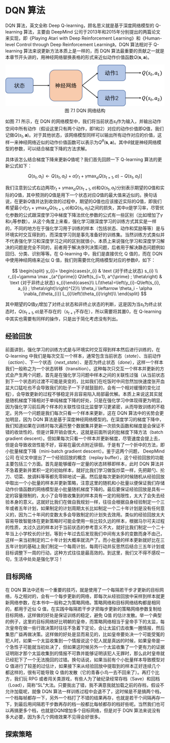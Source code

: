 # DQN 算法

DQN 算法，英文全称 Deep Q-learning，顾名思义就是基于深度网络模型的 Q-learning 算法，主要由 DeepMind 公司于2013年和2015年分别提出的两篇论文来实现，即《Playing Atari with Deep Reinforcement Learning》和《Human-level Control through Deep Reinforcement Learning》。DQN 算法相对于 Q-learning 算法来说更新方法本质上是一样的，而 DQN 算法最重要的贡献之一就是本章节开头讲的，用神经网络替换表格的形式来近似动作价值函数$Q(\boldsymbol{s},\boldsymbol{a})$。

<div align=center>
<img width="600" src="../figs/ch7/dqn_network.png"/>
</div>
<div align=center>图 7.1 DQN 网络结构</div>


如图 7.1 所示，在 DQN 的网络模型中，我们将当前状态$s_t$作为输入，并输出动作空间中所有动作（假设这里只有两个动作，即1和2）对应的动作价值即$Q$值，我们记做$Q(s_t,\boldsymbol{a})$。对于其他状态，该网络模型同样可以输出所有动作对应的价值，这样一来神经网络近似的动作价值函数可以表示为$Q^{\theta}(\boldsymbol{s},\boldsymbol{a})$。其中$\theta$就是神经网络模型的参数，可以结合梯度下降的方法求解。

具体该怎么结合梯度下降来更新$Q$值呢？我们首先回顾一下 Q-learning 算法的更新公式如下：

$$
Q(s_t,a_t) \leftarrow Q(s_t,a_t)+\alpha[r_t+\gamma\max _{a}Q(s_{t+1},a)-Q(s_t,a_t)]
$$

我们注意到公式右边两项$r_t+\gamma\max _{a}Q(s_{t+1},a)$和$Q(s_t,a_t)$分别表示期望的$Q$值和实际的$Q$值，其中预测的$Q$值是用下一个状态对应$Q$值的最大值来近似的。换句话说，在更新$Q$值并达到收敛的过程中，期望的$Q$值也应该接近实际的$Q$值，即我们希望最小化$r_t+\gamma\max _{a}Q(s_{t+1},a)$和$Q(s_t,a_t)$之间的损失，其中$\alpha$是学习率，尽管优化参数的公式跟深度学习中梯度下降法优化参数的公式有一些区别（比如增加了$\gamma$和$r_t$等参数）。从这个角度上来看，强化学习跟深度学习的训练方式其实是一样的，不同的地方在于强化学习用于训练的样本（包括状态、动作和奖励等等）是与环境实时交互得到的，而深度学习则是事先准备好的训练集。当然训练方式类似并不代表强化学习和深度学习之间的区别就很小，本质上来说强化学习和深度学习解决的问题是完全不同的，前者用于解决序列决策问题，后者用于解决静态问题例如回归、分类、识别等等。在 Q-learning 中，我们是直接优化 Q 值的，而在 DQN 中使用神经网络来近似 Q 值，我们则需要优化网络模型对应的参数$\theta$，如下：

$$
\begin{split}
    y_{i}= \begin{cases}r_{i} & \text {对于终止状态} s_{i} \\ r_{i}+\gamma \max _{a^{\prime}} Q\left(s_{i+1}, a^{\prime} ; \theta\right) & \text {对于非终止状态} s_{i}\end{cases}\\
    L(\theta)=\left(y_{i}-Q\left(s_{i}, a_{i} ; \theta\right)\right)^{2}\\
    \theta_i \leftarrow \theta_i - \alpha \nabla_{\theta_{i}} L_{i}\left(\theta_{i}\right)\\
\end{split}
$$

其中期望的Q值$y_{i}$增加了对终止状态和非终止状态的判断，这是因为当$s_t$为终止状态时，$Q(s_{t+1},a)$是不存在的（$s_{t+1}$不存在），所以需要将其置0，在 Q-learning 中其实也需要有同样的操作，只是出于简化考虑没有列出。

## 经验回放

前面讲到，强化学习的训练方式是与环境实时交互得到样本然后进行训练的，在 Q-learning 中我们是每次交互一个样本，通常包含当前状态（$state$）、当前动作（$action$）、下一个状态（$next\_state$）、是否为终止状态（$done$），这样一个样本我们一般称之为一个状态转移（transition）。这种每次只交互一个样本并更新的方式会产生两个问题，首先是在强化学习问题中样本之间的关联性过强（从当前状态到下一个状态的过渡不可能是突变的，比如我们在吃饭时中间忽然加快速度张开血盆大口猛吃也不会导致我们的肚子一下子就鼓鼓的，会有一个相对缓慢的变化过程），会导致更新的过程不够稳定并且容易陷入局部最优解。本质上来说这其实就是随机梯度下降相对于单纯梯度下降的好处，只是在强化学习中体现得更为明显，因为强化学习前后两个样本的关联性往往比监督学习更紧密，从而导致训练的不稳定。另外一个问题是我们每次只看一个样本来更新，这在 DQN 算法中的劣势会更加明显，因为 DQN 算法是基于深度神经网络模型的。在深度学习的梯度下降中，我们知道如果在训练时每次遍历整个数据集并更新一次损失函数和梯度是会保证不错的收敛性的，但是计算开销会很大，这就是前面所说的批梯度下降方法（batch gradient descent）。但如果每次只看一个样本并更新梯度，尽管速度会提上去，但是会导致收敛性能不好，容易在最优点附近徘徊，于是有了一个折中的方法，即小批量梯度下降（mini-batch gradient descent）。鉴于这两个问题， DeepMind 公司 在论文中提出了一个经验回放的概念（replay buffer），这个经验回放的功能主要包括三个方面。首先是能够缓存一定量的状态转移即样本，此时 DQN 算法并不急着更新并累积一定的初始样本，就好比我们学习做饭炒菜一样，先把颠勺、抡刀、切菜、放调料等等都先零碎地试一遍。然后是每次更新的时候随机从经验回放中取出一个小批量的样本并更新策略，注意这里的随机和小批量以便保证我们存储动作价值函数的网络模型是小批量随机梯度下降的。最后要保证经验回放是具有一定的容量限制的，太小了会导致收集到的样本具有一定的局限性，太大了会失去经验本身的意义。这就好比我们在做自我规划一样，往往会根据自身经验制定一个三年或者五年计划，如果制定的计划周期太长比如制定一个二十年计划是没有任何意义的，因为二十年间的变数太多会导致制定的计划失去效用。类似的经验回放太大容易导致智能体在更新策略时可能会使用一些比较久远的样本，根据马尔可夫过程的性质，太过久远的样本对于当前状态的参考意义不大，就好比我们制定一个二十年当上小学校长的计划，等到十年过去后发现我们中间有太多的变数而身不由己，这样一来当初制定的二十年计划大概率就流产了。而小批量的样本更新就好比在三五年计划的基础上我们制定一个每周计划，每周行动并反思然后结合三五年计划或目标调整下一周的行动，这种方式往往是最高效的。到这里，我们又不得不感叹一句，生活中处处是强化学习！

## 目标网络

在 DQN 算法中还有一个重要的技巧，就是使用了一个每隔若干步才更新的目标网络，与之相对的，会有一个每步更新的网络，即每次从经验回放中采样到样本就更新网络参数，在本书中一般称之为策略网络。策略网络和目标网络结构都是相同的，都用于近似 Q 值，在实践中每隔若干步才把每步更新的策略网络参数复制给目标网络，这样做的好处是保证训练的稳定，避免 Q值 的估计发散。举一个典型的例子，这里的目标网络好比明朝的皇帝，而策略网络相当于皇帝手下的太监，每次皇帝在做一些行政决策时往往不急着下定论，会让太监们去收集一圈情报，然后集思广益再做决策。这样做的好处是显而易见的，比如皇帝要处决一个可能受冤的犯人时，如果一个太监收集到一个情报说这个犯人就是真凶的时候，如果皇帝是一个急性子可能就当初处决了，但如果这时候另外一个太监收集了一个更有力的证据证明刚才那个太监收集到的情报不可靠并能够证明该犯人无罪时，那么此时皇帝就已经犯下了一个无法挽回的过错。换句话说，如果当前有个小批量样本导致模型对 Q 值进行了较差的过估计，如果接下来从经验回放中提取到的样本正好连续几个都这样的，很有可能导致 Q 值的发散（它的青春小鸟一去不回来了）。再打个比方，我们玩 RPG 或者闯关类游戏，有些人为了破纪录经常存档（Save）和回档（Load），简称“SL”大法。只要我出了错，我不满意我就加载之前的存档，假设不允许加载呢，就像 DQN 算法一样训练过程中会退不了，这时候是不是搞两个档，一个档每帧都存一下，另外一个档打了不错的结果再存，也就是若干个间隔再存一下，到最后用间隔若干步数再存的档一般都比每帧都存的档好些呢。当然我们也可以再搞更多个档，也就是DQN增加多个目标网络，但是对于 DQN 算法来说没有多大必要，因为多几个网络效果不见得会好很多。

## 探索策略